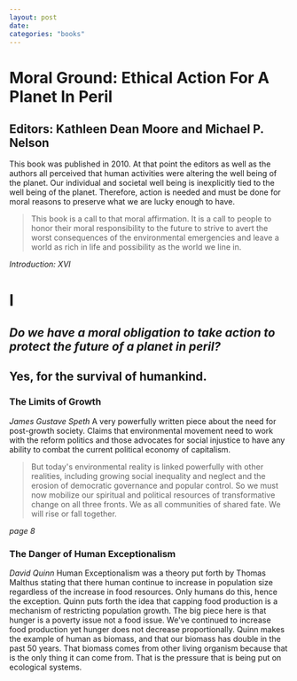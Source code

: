 ```yaml
---
layout: post
date:
categories: "books"
---
```

# Moral Ground: Ethical Action For A Planet In Peril
## Editors: Kathleen Dean Moore and Michael P. Nelson

This book was published in 2010. At that point the editors as well as the authors all perceived that human activities were altering the well being of the planet. Our individual and societal well being is inexplicitly tied to the well being of the planet. Therefore, action is needed and must be done for moral reasons to preserve what we are lucky enough to have.
> This book is a call to that moral affirmation. It is a call to people to honor their moral responsibility to the future to strive to avert the worst consequences of the environmental emergencies and leave a world as rich in life and possibility as the world we line in.

*Introduction: XVI*


# I
## *Do we have a moral obligation to take action to protect the future of a planet in peril?*
## **Yes, for the survival of humankind.**

### The Limits of Growth
*James Gustave Speth*
A very powerfully written piece about the need for post-growth society. Claims that environmental movement need to work with the reform politics and those advocates for social injustice to have any ability to combat the current political economy of capitalism.
> But today's environmental reality is linked powerfully with other realities, including growing social inequality and neglect and the erosion of democratic governance and popular control. So we must now mobilize our spiritual and political resources of transformative change on all three fronts. We as all communities of shared fate. We will rise or fall together.

*page 8*

### The Danger of Human Exceptionalism
*David Quinn*
Human Exceptionalism was a theory put forth by Thomas Malthus stating that there human continue to increase in population size regardless of the increase in food resources. Only humans do this, hence the exception. Quinn puts forth the idea that capping food production is a mechanism of restricting population growth. The big piece here is that hunger is a poverty issue not a food issue. We've continued to increase food production yet hunger does not decrease proportionally. Quinn makes the example of human as biomass, and that our biomass has double in the past 50 years. That biomass comes from other living organism because that is the only thing it can come from. That is the pressure that is being put on ecological systems. 
